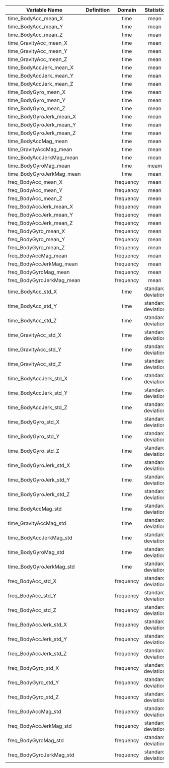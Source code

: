 | Variable Name            | Definition | Domain | Statistic |
| ----------------------   | :---------:| :----: | :-------: |
| time_BodyAcc_mean_X      |            |   time|mean       |
| time_BodyAcc_mean_Y      |            | time       |mean       |
| time_BodyAcc_mean_Z      |            | time       | mean      |   
| time_GravityAcc_mean_X   |            | time       | mean      |  
| time_GravityAcc_mean_Y   |            | time       | mean      |
| time_GravityAcc_mean_Z   |            |time        | mean      |
| time_BodyAccJerk_mean_X  |            | time       | mean      |
| time_BodyAccJerk_mean_Y  |            |  time      | mean      |
| time_BodyAccJerk_mean_Z  |            |time        | mean      |
| time_BodyGyro_mean_X     |            | time       | mean      |
| time_BodyGyro_mean_Y     |            |  time      | mean      |
| time_BodyGyro_mean_Z     |            |  time      | mean      |
| time_BodyGyroJerk_mean_X |            | time       | mean      |
| time_BodyGyroJerk_mean_Y |            | time       | mean      |           |
| time_BodyGyroJerk_mean_Z |            |  time      |mean       |
| time_BodyAccMag_mean     |            |  time      |    mean   |
| time_GravityAccMag_mean  |            | time       |      mean |
| time_BodyAccJerkMag_mean |            |  time      |mean           |
| time_BodyGyroMag_mean    |            | time       |meam           |
| time_BodyGyroJerkMag_mean|            | time       |mean           |
| freq_BodyAcc_mean_X      |            | frequency       |mean           |
| freq_BodyAcc_mean_Y      |            | frequency       |mean           |
| freq_BodyAcc_mean_Z      |            |  frequency  |  mean         |
| freq_BodyAccJerk_mean_X  |            |  frequency      |  mean         |
| freq_BodyAccJerk_mean_Y  |            | frequency       |  mean         |
| freq_BodyAccJerk_mean_Z  |            |  frequency      |  mean         |
| freq_BodyGyro_mean_X     |            |   frequency     |  mean         |
| freq_BodyGyro_mean_Y     |            | frequency       |  mean     |
| freq_BodyGyro_mean_Z     |            | frequency       |  mean         |
| freq_BodyAccMag_mean     |            | frequency       |  mean         |
| freq_BodyAccJerkMag_mean |            | frequency       |  mean         |
| freq_BodyGyroMag_mean    |            | frequency       |  mean         |
| freq_BodyGyroJerkMag_mean|            | frequency       |  mean         |
| time_BodyAcc_std_X       |            |   time     |  standard deviation         | 
| time_BodyAcc_std_Y       |            | time       |    standard deviation       |
| time_BodyAcc_std_Z       |            | time       |    standard deviation       |
| time_GravityAcc_std_X    |            | time       |           standard deviation|
| time_GravityAcc_std_Y    |            | time       |    standard deviation       |
| time_GravityAcc_std_Z    |            | time       |    standard deviation       |
| time_BodyAccJerk_std_X   |            | time       |      standard deviation     |
| time_BodyAccJerk_std_Y   |            | time       |  standard deviation         |
| time_BodyAccJerk_std_Z   |            | time       |standard deviation           |
| time_BodyGyro_std_X      |            | time       |standard deviation           |
| time_BodyGyro_std_Y      |            | time       |standard deviation           |
| time_BodyGyro_std_Z      |            | time       |standard deviation           |
| time_BodyGyroJerk_std_X  |            | time       |standard deviation           |
| time_BodyGyroJerk_std_Y  |            | time       |  standard deviation         |
| time_BodyGyroJerk_std_Z  |            | time       |standard deviation           |
| time_BodyAccMag_std      |            | time       |standard deviation           |
| time_GravityAccMag_std   |            | time       |standard deviation           |
| time_BodyAccJerkMag_std  |            | time       |standard deviation           | 
| time_BodyGyroMag_std     |            | time       |standard deviation           |
| time_BodyGyroJerkMag_std |            | time       |standard deviation           |  
| freq_BodyAcc_std_X       |            | frequency       |standard deviation           |
| freq_BodyAcc_std_Y       |            | frequency       |standard deviation           |
| freq_BodyAcc_std_Z       |            | frequency       |standard deviation           |
| freq_BodyAccJerk_std_X   |            | frequency       |standard deviation           |
| freq_BodyAccJerk_std_Y   |            | frequency       |standard deviation           |
| freq_BodyAccJerk_std_Z   |            | frequency       |standard deviation           |
| freq_BodyGyro_std_X      |            | frequency       |standard deviation           |
| freq_BodyGyro_std_Y      |            | frequency       |standard deviation           |
| freq_BodyGyro_std_Z      |            | frequency       |standard deviation           |
| freq_BodyAccMag_std      |            | frequency       |standard deviation           | 
| freq_BodyAccJerkMag_std  |            | frequency       |standard deviation           |
| freq_BodyGyroMag_std     |            | frequency       |standard deviation           |
| freq_BodyGyroJerkMag_std |            | frequency       |standard deviation           |
